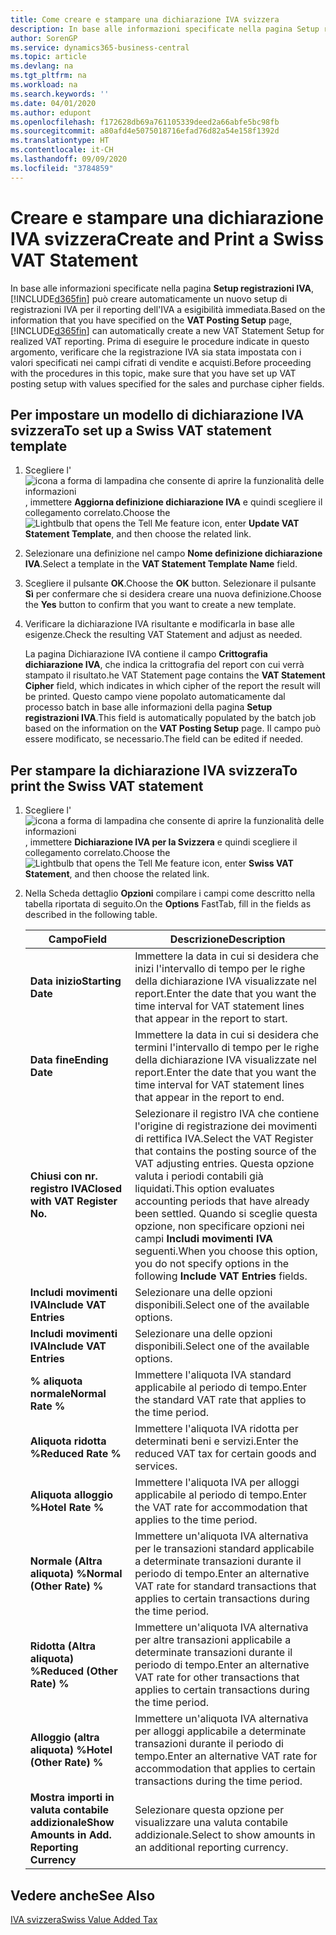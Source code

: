 ```yaml
---
title: Come creare e stampare una dichiarazione IVA svizzera
description: In base alle informazioni specificate nella pagina Setup registrazioni IVA, Business Central può creare automaticamente un nuovo setup di registrazioni IVA per il reporting dell'IVA a esigibilità immediata. Prima di eseguire le procedure indicate in questo argomento, verificare che la registrazione IVA sia stata impostata con i valori specificati nei campi cifrati di vendite e acquisti.
author: SorenGP
ms.service: dynamics365-business-central
ms.topic: article
ms.devlang: na
ms.tgt_pltfrm: na
ms.workload: na
ms.search.keywords: ''
ms.date: 04/01/2020
ms.author: edupont
ms.openlocfilehash: f172628db69a761105339deed2a66abfe5bc98fb
ms.sourcegitcommit: a80afd4e5075018716efad76d82a54e158f1392d
ms.translationtype: HT
ms.contentlocale: it-CH
ms.lasthandoff: 09/09/2020
ms.locfileid: "3784859"
---
```

# <a name="create-and-print-a-swiss-vat-statement"></a><span data-ttu-id="4541e-104">Creare e stampare una dichiarazione IVA svizzera</span><span class="sxs-lookup"><span data-stu-id="4541e-104">Create and Print a Swiss VAT Statement</span></span>
<span data-ttu-id="4541e-105">In base alle informazioni specificate nella pagina **Setup registrazioni IVA**, [!INCLUDE[d365fin](../../includes/d365fin_md.md)] può creare automaticamente un nuovo setup di registrazioni IVA per il reporting dell'IVA a esigibilità immediata.</span><span class="sxs-lookup"><span data-stu-id="4541e-105">Based on the information that you have specified on the **VAT Posting Setup** page, [!INCLUDE[d365fin](../../includes/d365fin_md.md)] can automatically create a new VAT Statement Setup for realized VAT reporting.</span></span> <span data-ttu-id="4541e-106">Prima di eseguire le procedure indicate in questo argomento, verificare che la registrazione IVA sia stata impostata con i valori specificati nei campi cifrati di vendite e acquisti.</span><span class="sxs-lookup"><span data-stu-id="4541e-106">Before proceeding with the procedures in this topic, make sure that you have set up VAT posting setup with values specified for the sales and purchase cipher fields.</span></span>  

## <a name="to-set-up-a-swiss-vat-statement-template"></a><span data-ttu-id="4541e-107">Per impostare un modello di dichiarazione IVA svizzera</span><span class="sxs-lookup"><span data-stu-id="4541e-107">To set up a Swiss VAT statement template</span></span>  

1.  <span data-ttu-id="4541e-108">Scegliere l'![icona a forma di lampadina che consente di aprire la funzionalità delle informazioni](../../media/ui-search/search_small.png "Informazioni sull'operazione che si desidera eseguire"), immettere **Aggiorna definizione dichiarazione IVA** e quindi scegliere il collegamento correlato.</span><span class="sxs-lookup"><span data-stu-id="4541e-108">Choose the ![Lightbulb that opens the Tell Me feature](../../media/ui-search/search_small.png "Tell me what you want to do") icon, enter **Update VAT Statement Template**, and then choose the related link.</span></span>  
2.  <span data-ttu-id="4541e-109">Selezionare una definizione nel campo **Nome definizione dichiarazione IVA**.</span><span class="sxs-lookup"><span data-stu-id="4541e-109">Select a template in the **VAT Statement Template Name** field.</span></span>
3.  <span data-ttu-id="4541e-110">Scegliere il pulsante **OK**.</span><span class="sxs-lookup"><span data-stu-id="4541e-110">Choose the **OK** button.</span></span> <span data-ttu-id="4541e-111">Selezionare il pulsante **Sì** per confermare che si desidera creare una nuova definizione.</span><span class="sxs-lookup"><span data-stu-id="4541e-111">Choose the **Yes** button to confirm that you want to create a new template.</span></span>  
4.  <span data-ttu-id="4541e-112">Verificare la dichiarazione IVA risultante e modificarla in base alle esigenze.</span><span class="sxs-lookup"><span data-stu-id="4541e-112">Check the resulting VAT Statement and adjust as needed.</span></span>  

     <span data-ttu-id="4541e-113">La pagina Dichiarazione IVA contiene il campo **Crittografia dichiarazione IVA**, che indica la crittografia del report con cui verrà stampato il risultato.</span><span class="sxs-lookup"><span data-stu-id="4541e-113">he VAT Statement page contains the **VAT Statement Cipher** field, which indicates in which cipher of the report the result will be printed.</span></span> <span data-ttu-id="4541e-114">Questo campo viene popolato automaticamente dal processo batch in base alle informazioni della pagina **Setup registrazioni IVA**.</span><span class="sxs-lookup"><span data-stu-id="4541e-114">This field is automatically populated by the batch job based on the information on the **VAT Posting Setup** page.</span></span> <span data-ttu-id="4541e-115">Il campo può essere modificato, se necessario.</span><span class="sxs-lookup"><span data-stu-id="4541e-115">The field can be edited if needed.</span></span>  

## <a name="to-print-the-swiss-vat-statement"></a><span data-ttu-id="4541e-116">Per stampare la dichiarazione IVA svizzera</span><span class="sxs-lookup"><span data-stu-id="4541e-116">To print the Swiss VAT statement</span></span>  

1.  <span data-ttu-id="4541e-117">Scegliere l'![icona a forma di lampadina che consente di aprire la funzionalità delle informazioni](../../media/ui-search/search_small.png "Informazioni sull'operazione che si desidera eseguire"), immettere **Dichiarazione IVA per la Svizzera** e quindi scegliere il collegamento correlato.</span><span class="sxs-lookup"><span data-stu-id="4541e-117">Choose the ![Lightbulb that opens the Tell Me feature](../../media/ui-search/search_small.png "Tell me what you want to do") icon, enter **Swiss VAT Statement**, and then choose the related link.</span></span>  
2.  <span data-ttu-id="4541e-118">Nella Scheda dettaglio **Opzioni** compilare i campi come descritto nella tabella riportata di seguito.</span><span class="sxs-lookup"><span data-stu-id="4541e-118">On the **Options** FastTab, fill in the fields as described in the following table.</span></span>  

    |<span data-ttu-id="4541e-119">Campo</span><span class="sxs-lookup"><span data-stu-id="4541e-119">Field</span></span>|<span data-ttu-id="4541e-120">Descrizione</span><span class="sxs-lookup"><span data-stu-id="4541e-120">Description</span></span>|  
    |---------------------------------|---------------------------------------|  
    |<span data-ttu-id="4541e-121">**Data inizio**</span><span class="sxs-lookup"><span data-stu-id="4541e-121">**Starting Date**</span></span>|<span data-ttu-id="4541e-122">Immettere la data in cui si desidera che inizi l'intervallo di tempo per le righe della dichiarazione IVA visualizzate nel report.</span><span class="sxs-lookup"><span data-stu-id="4541e-122">Enter the date that you want the time interval for VAT statement lines that appear in the report to start.</span></span>|  
    |<span data-ttu-id="4541e-123">**Data fine**</span><span class="sxs-lookup"><span data-stu-id="4541e-123">**Ending Date**</span></span>|<span data-ttu-id="4541e-124">Immettere la data in cui si desidera che termini l'intervallo di tempo per le righe della dichiarazione IVA visualizzate nel report.</span><span class="sxs-lookup"><span data-stu-id="4541e-124">Enter the date that you want the time interval for VAT statement lines that appear in the report to end.</span></span>|  
    |<span data-ttu-id="4541e-125">**Chiusi con nr. registro IVA**</span><span class="sxs-lookup"><span data-stu-id="4541e-125">**Closed with VAT Register No.**</span></span>|<span data-ttu-id="4541e-126">Selezionare il registro IVA che contiene l'origine di registrazione dei movimenti di rettifica IVA.</span><span class="sxs-lookup"><span data-stu-id="4541e-126">Select the VAT Register that contains the posting source of the VAT adjusting entries.</span></span> <span data-ttu-id="4541e-127">Questa opzione valuta i periodi contabili già liquidati.</span><span class="sxs-lookup"><span data-stu-id="4541e-127">This option evaluates accounting periods that have already been settled.</span></span> <span data-ttu-id="4541e-128">Quando si sceglie questa opzione, non specificare opzioni nei campi **Includi movimenti IVA** seguenti.</span><span class="sxs-lookup"><span data-stu-id="4541e-128">When you choose this option, you do not specify options in the following **Include VAT Entries** fields.</span></span>|  
    |<span data-ttu-id="4541e-129">**Includi movimenti IVA**</span><span class="sxs-lookup"><span data-stu-id="4541e-129">**Include VAT Entries**</span></span>|<span data-ttu-id="4541e-130">Selezionare una delle opzioni disponibili.</span><span class="sxs-lookup"><span data-stu-id="4541e-130">Select one of the available options.</span></span>|  
    |<span data-ttu-id="4541e-131">**Includi movimenti IVA**</span><span class="sxs-lookup"><span data-stu-id="4541e-131">**Include VAT Entries**</span></span>|<span data-ttu-id="4541e-132">Selezionare una delle opzioni disponibili.</span><span class="sxs-lookup"><span data-stu-id="4541e-132">Select one of the available options.</span></span>|  
    |<span data-ttu-id="4541e-133">**% aliquota normale**</span><span class="sxs-lookup"><span data-stu-id="4541e-133">**Normal Rate %**</span></span>|<span data-ttu-id="4541e-134">Immettere l'aliquota IVA standard applicabile al periodo di tempo.</span><span class="sxs-lookup"><span data-stu-id="4541e-134">Enter the standard VAT rate that applies to the time period.</span></span>|  
    |<span data-ttu-id="4541e-135">**Aliquota ridotta %**</span><span class="sxs-lookup"><span data-stu-id="4541e-135">**Reduced Rate %**</span></span>|<span data-ttu-id="4541e-136">Immettere l'aliquota IVA ridotta per determinati beni e servizi.</span><span class="sxs-lookup"><span data-stu-id="4541e-136">Enter the reduced VAT tax for certain goods and services.</span></span>|  
    |<span data-ttu-id="4541e-137">**Aliquota alloggio %**</span><span class="sxs-lookup"><span data-stu-id="4541e-137">**Hotel Rate %**</span></span>|<span data-ttu-id="4541e-138">Immettere l'aliquota IVA per alloggi applicabile al periodo di tempo.</span><span class="sxs-lookup"><span data-stu-id="4541e-138">Enter the VAT rate for accommodation that applies to the time period.</span></span>|  
    |<span data-ttu-id="4541e-139">**Normale (Altra aliquota) %**</span><span class="sxs-lookup"><span data-stu-id="4541e-139">**Normal (Other Rate) %**</span></span>|<span data-ttu-id="4541e-140">Immettere un'aliquota IVA alternativa per le transazioni standard applicabile a determinate transazioni durante il periodo di tempo.</span><span class="sxs-lookup"><span data-stu-id="4541e-140">Enter an alternative VAT rate for standard transactions that applies to certain transactions during the time period.</span></span>|  
    |<span data-ttu-id="4541e-141">**Ridotta (Altra aliquota) %**</span><span class="sxs-lookup"><span data-stu-id="4541e-141">**Reduced (Other Rate) %**</span></span>|<span data-ttu-id="4541e-142">Immettere un'aliquota IVA alternativa per altre transazioni applicabile a determinate transazioni durante il periodo di tempo.</span><span class="sxs-lookup"><span data-stu-id="4541e-142">Enter an alternative VAT rate for other transactions that applies to certain transactions during the time period.</span></span>|  
    |<span data-ttu-id="4541e-143">**Alloggio (altra aliquota) %**</span><span class="sxs-lookup"><span data-stu-id="4541e-143">**Hotel (Other Rate) %**</span></span>|<span data-ttu-id="4541e-144">Immettere un'aliquota IVA alternativa per alloggi applicabile a determinate transazioni durante il periodo di tempo.</span><span class="sxs-lookup"><span data-stu-id="4541e-144">Enter an alternative VAT rate for accommodation that applies to certain transactions during the time period.</span></span>|  
    |<span data-ttu-id="4541e-145">**Mostra importi in valuta contabile addizionale**</span><span class="sxs-lookup"><span data-stu-id="4541e-145">**Show Amounts in Add. Reporting Currency**</span></span>|<span data-ttu-id="4541e-146">Selezionare questa opzione per visualizzare una valuta contabile addizionale.</span><span class="sxs-lookup"><span data-stu-id="4541e-146">Select to show amounts in an additional reporting currency.</span></span>|  

## <a name="see-also"></a><span data-ttu-id="4541e-147">Vedere anche</span><span class="sxs-lookup"><span data-stu-id="4541e-147">See Also</span></span>  
 [<span data-ttu-id="4541e-148">IVA svizzera</span><span class="sxs-lookup"><span data-stu-id="4541e-148">Swiss Value Added Tax</span></span>](swiss-value-added-tax.md)
